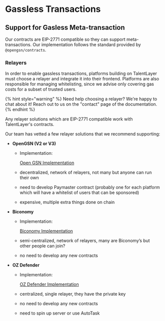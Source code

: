 # Gassless Transactions

## Support for Gasless Meta-transaction

Our contracts are EIP-2771 compatible so they can support meta-transactions. Our implementation follows the standard provided by `@opengsn/contracts`.

### Relayers

In order to enable gassless transactions, platforms building on TalentLayer must choose a relayer and integrate it into their frontend. Platforms are also responsible for managing whitelisting, since we advise only covering gas costs for a subset of trusted users.

{% hint style="warning" %}
Need help choosing a relayer? We're happy to chat about it! Reach out to us on the "contact" page of the documentation.
{% endhint %}

Any relayer solutions which are EIP-2771 compatible work with TalentLayer's contracts.

Our team has vetted a few relayer solutions that we recommend supporting:

* **OpenGSN (V2 or V3)**
  *   Implementation:

      [Open GSN Implementation](https://www.notion.so/Open-GSN-Implementation-ba1cd34a59914ffcaba0537d48f3a130)
  * decentralized, network of relayers, not many but anyone can run their own
  * need to develop Paymaster contract (probably one for each platform which will have a whitelist of users that can be sponsored)
  * expensive, multiple extra things done on chain
* **Biconomy**
  *   Implementation:

      [Biconomy Implementation](https://www.notion.so/Biconomy-Implementation-1d0084455fa64df5861b4b4c9be09a83)
  * semi-centralized, network of relayers, many are Biconomy’s but other people can join?
  * no need to develop any new contracts
* **OZ Defender**
  *   Implementation:

      [OZ Defender Implementation](https://www.notion.so/OZ-Defender-Implementation-75bec36238184eedaf576aa0bd75cf54)
  * centralized, single relayer, they have the private key
  * no need to develop any new contracts
  * need to spin up server or use AutoTask
